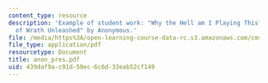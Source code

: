 ```yaml
---
content_type: resource
description: 'Example of student work: "Why the Hell am I Playing This? A Defense
  of Wrath Unleashed" by Anonymous.'
file: /media/https%3A/open-learning-course-data-rc.s3.amazonaws.com/cms-600-videogame-theory-and-analysis-fall-2007/439daf9ac91d50ec6c6d33eab52cf149_anon_pres.pdf
file_type: application/pdf
resourcetype: Document
title: anon_pres.pdf
uid: 439daf9a-c91d-50ec-6c6d-33eab52cf149
---
```

